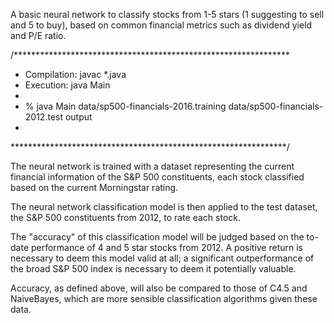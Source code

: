 A basic neural network to classify stocks from 1-5 stars (1 suggesting to sell and 5 to buy), based on common financial metrics such as dividend yield and P/E ratio.

/***************************************************************
 *  Compilation:  javac *.java
 *  Execution:    java Main <training-dataset> <test-dataset> <output-filename>
 *
 *  % java Main data/sp500-financials-2016.training data/sp500-financials-2012.test output
 *
 ***************************************************************/

The neural network is trained with a dataset representing the current financial information of the S&P 500 constituents, each stock classified based on the current Morningstar rating.

The neural network classification model is then applied to the test dataset, the S&P 500 constituents from 2012, to rate each stock.

The "accuracy" of this classification model will be judged based on the to-date performance of 4 and 5 star stocks from 2012. A positive return is necessary to deem this model valid at all; a significant outperformance of the broad S&P 500 index is necessary to deem it potentially valuable.

Accuracy, as defined above, will also be compared to those of C4.5 and NaiveBayes, which are more sensible classification algorithms given these data.